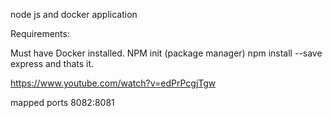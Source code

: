node js and docker application

Requirements:

Must have Docker installed.
NPM init (package manager)
npm install --save express
and thats it.

https://www.youtube.com/watch?v=edPrPcgjTgw

mapped ports 8082:8081
